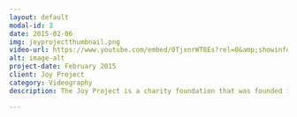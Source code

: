 ```yaml
---
layout: default
modal-id: 3
date: 2015-02-06
img: joyprojectthumbnail.png
video-url: https://www.youtube.com/embed/0TjxnrWT8Es?rel=0&amp;showinfo=0
alt: image-alt
project-date: February 2015
client: Joy Project
category: Videography
description: The Joy Project is a charity foundation that was founded in 2013 to better the lives of people in our community. It was inspired by a sermon at Southland Christian Church that emphasized the difference between moments of happiness and continuous joy. We believe that in order to achieve continuous joy one needs to unselfishly create joy for those around them. The Joy Project assists local members of the community through acts of kindness.

---
```

